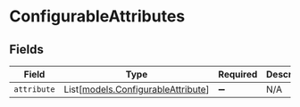 # ConfigurableAttributes


## Fields

| Field                                                                    | Type                                                                     | Required                                                                 | Description                                                              |
| ------------------------------------------------------------------------ | ------------------------------------------------------------------------ | ------------------------------------------------------------------------ | ------------------------------------------------------------------------ |
| `attribute`                                                              | List[[models.ConfigurableAttribute](../models/configurableattribute.md)] | :heavy_minus_sign:                                                       | N/A                                                                      |